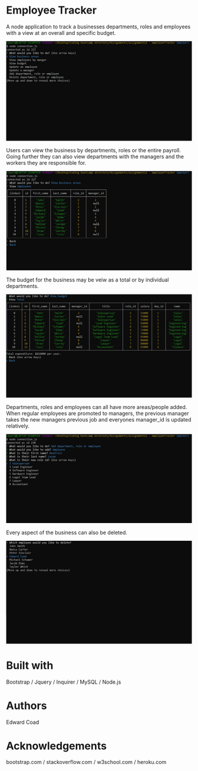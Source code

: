 # Employee Tracker
A node application to track a businesses departments, roles and employees with a view at an overall and specific budget.

![main menu](/images/menuSS.jpg?raw=true "main menu")

Users can view the business by departments, roles or the entire payroll. Going further they can also view departments with the managers and the workers they are responsible for.

![view](/images/viewSS.jpg?raw=true "view")

The budget for the business may be veiw as a total or by individual departments.

![budget](/images/budgetSS.jpg?raw=true "budget")

Departments, roles and employees can all have more areas/people added. When regular employees are promoted to managers, the previous manager takes the new managers previous job and everyones manager_id is updated relatively.

![add employee](/images/addSS.jpg?raw=true "add employee")

Every aspect of the business can also be deleted.

![delete](/images/deleteSS.jpg?raw=true "delete")

# Built with
Bootstrap /
Jquery /
Inquirer /
MySQL /
Node.js

# Authors
Edward Coad

# Acknowledgements
bootstrap.com /
stackoverflow.com /
w3school.com /
heroku.com